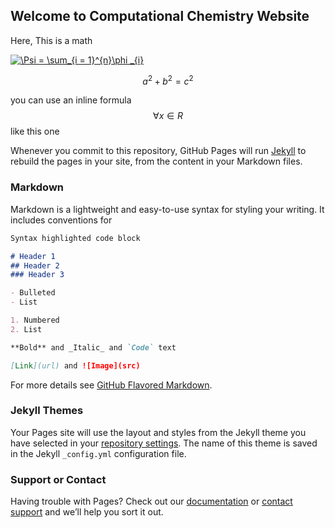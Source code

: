## Welcome to Computational Chemistry Website

Here, 
This is a math

<a href="https://www.codecogs.com/eqnedit.php?latex=\Psi&space;=&space;\sum_{i&space;=&space;1}^{n}\phi&space;_{i}" target="_blank"><img src="https://latex.codecogs.com/gif.latex?\Psi&space;=&space;\sum_{i&space;=&space;1}^{n}\phi&space;_{i}" title="\Psi = \sum_{i = 1}^{n}\phi _{i}" /></a>


```math
a^2+b^2=c^2 
``` 

<script src="https://cdn.mathjax.org/mathjax/latest/MathJax.js?config=TeX-AMS-MML_HTMLorMML" type="text/javascript"></script>

you can use an inline formula $$\forall x \in R$$ like this one

Whenever you commit to this repository, GitHub Pages will run [Jekyll](https://jekyllrb.com/) to rebuild the pages in your site, from the content in your Markdown files.

### Markdown

Markdown is a lightweight and easy-to-use syntax for styling your writing. It includes conventions for

```markdown
Syntax highlighted code block

# Header 1
## Header 2
### Header 3

- Bulleted
- List

1. Numbered
2. List

**Bold** and _Italic_ and `Code` text

[Link](url) and ![Image](src)
```

For more details see [GitHub Flavored Markdown](https://guides.github.com/features/mastering-markdown/).

### Jekyll Themes

Your Pages site will use the layout and styles from the Jekyll theme you have selected in your [repository settings](https://github.com/mirzanejad/compchem/settings). The name of this theme is saved in the Jekyll `_config.yml` configuration file.

### Support or Contact

Having trouble with Pages? Check out our [documentation](https://docs.github.com/categories/github-pages-basics/) or [contact support](https://support.github.com/contact) and we’ll help you sort it out.
